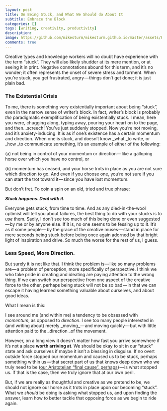 ```yaml
---
layout: post
title: On Being Stuck, and What We Should do About It
subtitle: Embrace the Block
categories: []
tags: [writing, creativity, productivity]
description: 
image: https://github.com/mikesturm/mikesturm.github.io/master/assets/Old_book_bindings.jpg
comments: true
---
```




Creative types and knowledge workers will no doubt have experience with the term “stuck”. They will also likely shudder at its mere mention, or at seeing it in print. Negative connotations abound for this term, and it’s no wonder; it often represents the onset of severe stress and torment. When you’re stuck, you get frustrated, angry — things don’t get done; it is just plain bad.

### The Existential Crisis

To me, there is something very existentially important about being “stuck”, even in the narrow sense of writer’s block. In fact, writer’s block is probably _the_ paradigmatic exemplification of being existentially stuck. I mean, here you were, chugging along, typing away, pouring your heart on to the page, and then…screech! You’ve just suddenly stopped. Now you’re not moving, and it’s anxiety-inducing. It is as if one’s existence has a certain momentum and direction. When one is stuck, and doesn’t know _what _to write, or _how _to communicate something, it’s an example of either of the following:

(a) not being in control of your momentum or direction — like a galloping horse over which you have no control, or

(b) momentum has ceased, and your horse trots in place as you are not sure which direction to go. And even if you choose one, you’re not sure if you can start the trot toward it — since you have lost momentum.

But don’t fret. To coin a spin on an old, tried and true phrase:


***Stuck happens. Deal with it.***

Everyone gets stuck, from time to time. And as any died-in-the-wool optimist will tell you about failures, the best thing to do with your stucks is to _use_ them. Sadly, I don’t see too much of this being done or even suggested — by me or by anyone else. If it is, no one seems to be fessing up to it. It’s as if some people — by the grace of the creative muses — stand in place for mere seconds being stuck before being once again adorned by that bright light of inspiration and drive. So much the worse for the rest of us, I guess.

### Less Speed, More Direction.

But surely it is not like that. I think the problem is — like so many problems are — a problem of perception, more specifically of perspective. I think we who take pride in creating and ideating are paying attention to the wrong thing. If we can switch our perspective from one aspect of the creative force to the other, perhaps being stuck will not be so bad — in that we can escape it having learned something valuable about ourselves, and about good ideas.

What I mean is this:

I see around me (and within me) a tendency to be obsessed with _momentum_, as opposed to _direction_. I see too many people interested in (and writing about) merely _moving _— and moving quickly — but with little attention paid to the _direction _of the movement.

However, on a long view it doesn’t matter how fast you arrive somewhere if it’s not a place **worth arriving at**. We should be okay to sit in our “stuck” state and ask ourselves if maybe it isn’t a blessing in disguise. If no overt outside force stopped our momentum and caused us to be stuck, perhaps something within us — that secret part of us that knows deep down who we truly need to be ([our Aristotelian “final cause”, perhaps][1]) — is what stopped us. If that is the case, then we truly ignore that at our own peril.

   [1]: http://wiki.43folders.com/index.php/Happiness

But, if we are really as thoughtful and creative as we pretend to be, we should not ignore our horse as it trots in place upon our becoming “stuck”. What we _should_ be doing is asking what stopped us, and upon finding the answer, learn how to better tackle that opposing force as we begin to ride again.

